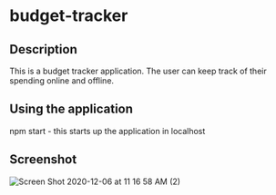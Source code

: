 # budget-tracker

## Description
This is a budget tracker application. The user can keep track of their spending online and offline.

## Using the application
npm start - this starts up the application in localhost

## Screenshot
![Screen Shot 2020-12-06 at 11 16 58 AM (2)](https://user-images.githubusercontent.com/56687081/101288619-ae217000-37b4-11eb-9882-79be87483cd0.png)
